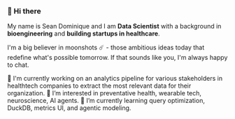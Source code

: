 ### 👋 Hi there

My name is Sean Dominique and I am __Data Scientist__ with a background in __bioengineering__ and __building startups in healthcare__.

I'm a big believer in moonshots ☄️ - those ambitious ideas today that redefine what's possible tomorrow. 
If that sounds like you, I'm always happy to chat.

🔭 I'm currently working on an analytics pipeline for various stakeholders in healthtech companies to extract the most relevant data for their organization.
🧬 I’m interested in preventative health, wearable tech, neuroscience, AI agents.
🌱 I’m currently learning query optimization, DuckDB, metrics UI, and agentic modeling.

<!---
SeanDominique/SeanDominique is a ✨ special ✨ repository because its `README.md` (this file) appears on your GitHub profile.
You can click the Preview link to take a look at your changes.
--->

